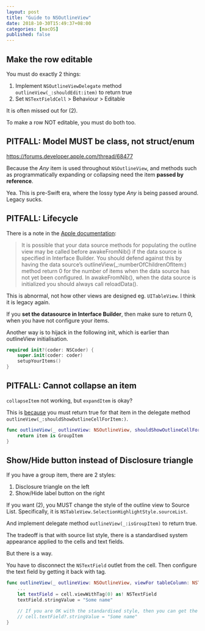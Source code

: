 ```yaml
---
layout: post
title: "Guide to NSOutlineView"
date: 2018-10-30T15:49:37+08:00
categories: [macOS]
published: false
---
```


## Make the row editable

You must do exactly 2 things:

1. Implement `NSOutlineViewDelegate` method `outlineView(_:shouldEdit:item)` to return true
2. Set `NSTextFieldCell` > Behaviour > Editable

It is often missed out for (2).

To make a row NOT editable, you must do both too.

## PITFALL: Model MUST be class, not struct/enum

https://forums.developer.apple.com/thread/68477

Because the _Any_ item is used throughout `NSOutlineView`, and methods such as programmatically expanding or collapsing need the item **passed by reference**.

Yea. This is pre-Swift era, where the lossy type _Any_ is being passed around. Legacy sucks.

## PITFALL: Lifecycle

There is a note in the [Apple documentation](https://developer.apple.com/documentation/appkit/nsoutlineview):

> It is possible that your data source methods for populating the outline view may be called before awakeFromNib() if the data source is specified in Interface Builder. You should defend against this by having the data source’s outlineView(_:numberOfChildrenOfItem:) method return 0 for the number of items when the data source has not yet been configured. In awakeFromNib(), when the data source is initialized you should always call reloadData().

This is abnormal, not how other views are designed eg. `UITableView`. I think it is legacy again.

If you **set the datasource in Interface Builder**, then make sure to return 0, when you have not configure your items.

Another way is to hijack in the following init, which is earlier than outlineView initialisation.

```swift
required init?(coder: NSCoder) {
    super.init(coder: coder)
    setupYourItems()
}
```

## PITFALL: Cannot collapse an item

`collapseItem` not working, but `expandItem` is okay?

This is [because](https://stackoverflow.com/a/17182276/242682) you must return true for that item in the delegate method `outlineView(_:shouldShowOutlineCellForItem:)`.

```swift
func outlineView(_ outlineView: NSOutlineView, shouldShowOutlineCellForItem item: Any) -> Bool {
    return item is GroupItem
}
```

## Show/Hide button instead of Disclosure triangle

If you have a group item, there are 2 styles:

1. Disclosure triangle on the left
2. Show/Hide label button on the right

If you want (2), you MUST change the style of the outline view to Source List. Specifically, it is `NSTableView.SelectionHighlightStyle.sourceList`.

And implement delegate method `outlineView(_:isGroupItem)` to return true.

The tradeoff is that with source list style, there is a standardised system appearance applied to the cells and text fields.

But there is a way.

You have to disconnect the `NSTextField` outlet from the cell. Then configure the text field by getting it back with tag.

```swift
func outlineView(_ outlineView: NSOutlineView, viewFor tableColumn: NSTableColumn?, item: Any) -> NSView? {
    ...
    let textField = cell.viewWithTag(0) as! NSTextField
    textField.stringValue = "Some name"

    // If you are OK with the standardised style, then you can get the text field directly from the cell
    // cell.textField?.stringValue = "Some name"
}
```
